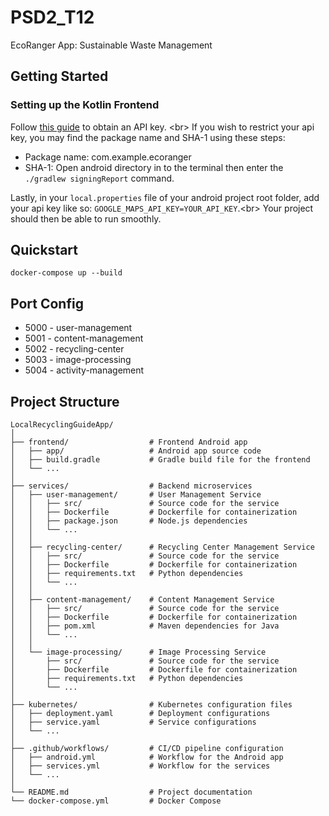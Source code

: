 # PSD2_T12

EcoRanger App: Sustainable Waste Management

## Getting Started

### Setting up the Kotlin Frontend

Follow [this guide](https://developers.google.com/maps/documentation/android-sdk/get-api-key) to obtain an API key. &lt;br&gt; If you wish to restrict your api key, you may find the package name and SHA-1 using these steps:

- Package name: com.example.ecoranger
- SHA-1: Open android directory in to the terminal then enter the `./gradlew signingReport` command.

Lastly, in your `local.properties` file of your android project root folder, add your api key like so: `GOOGLE_MAPS_API_KEY=YOUR_API_KEY`.&lt;br&gt; Your project should then be able to run smoothly.

## Quickstart

```
docker-compose up --build
```

## Port Config

- 5000 - user-management
- 5001 - content-management
- 5002 - recycling-center
- 5003 - image-processing
- 5004 - activity-management

## Project Structure

```
LocalRecyclingGuideApp/
│
├── frontend/                  # Frontend Android app
│   ├── app/                   # Android app source code
│   ├── build.gradle           # Gradle build file for the frontend
│   └── ...
│
├── services/                  # Backend microservices
│   ├── user-management/       # User Management Service
│   │   ├── src/               # Source code for the service
│   │   ├── Dockerfile         # Dockerfile for containerization
│   │   ├── package.json       # Node.js dependencies
│   │   └── ...
│   │
│   ├── recycling-center/      # Recycling Center Management Service
│   │   ├── src/               # Source code for the service
│   │   ├── Dockerfile         # Dockerfile for containerization
│   │   ├── requirements.txt   # Python dependencies
│   │   └── ...
│   │
│   ├── content-management/    # Content Management Service
│   │   ├── src/               # Source code for the service
│   │   ├── Dockerfile         # Dockerfile for containerization
│   │   ├── pom.xml            # Maven dependencies for Java
│   │   └── ...
│   │
│   └── image-processing/      # Image Processing Service
│       ├── src/               # Source code for the service
│       ├── Dockerfile         # Dockerfile for containerization
│       ├── requirements.txt   # Python dependencies
│       └── ...
│
├── kubernetes/                # Kubernetes configuration files
│   ├── deployment.yaml        # Deployment configurations
│   ├── service.yaml           # Service configurations
│   └── ...
│
├── .github/workflows/         # CI/CD pipeline configuration
│   ├── android.yml            # Workflow for the Android app
│   ├── services.yml           # Workflow for the services
│   └── ...
│
└── README.md                  # Project documentation
└── docker-compose.yml         # Docker Compose
```
